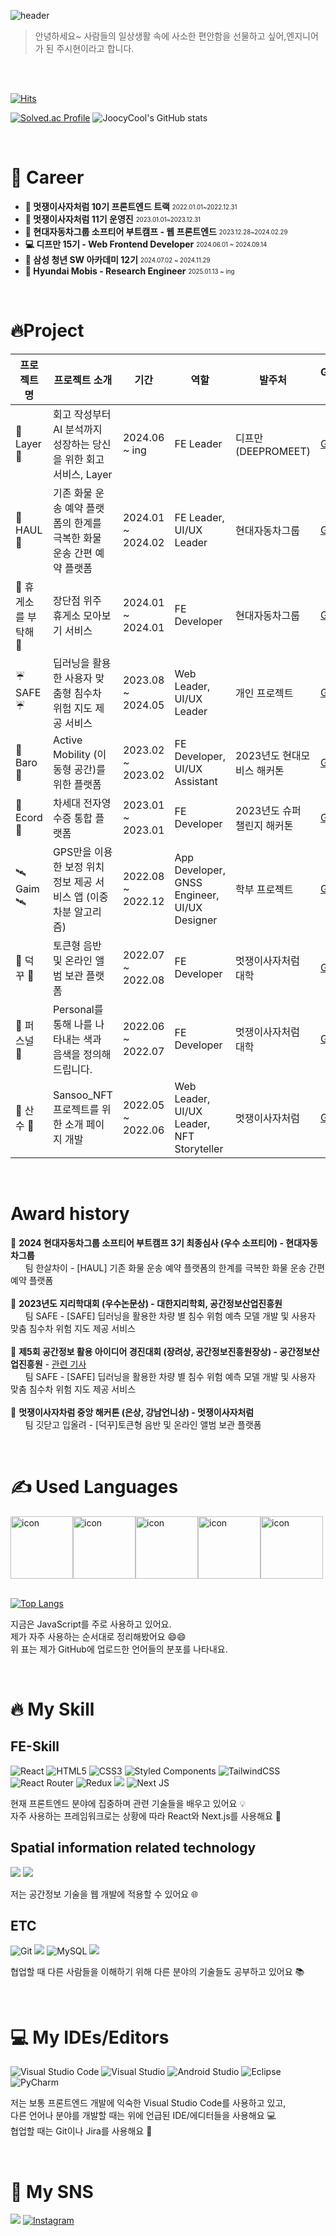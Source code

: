 ![header](https://capsule-render.vercel.app/api?type=waving&color=0:E8FFCE,100:ACFADF&height=300&section=header&text=Juicycool's%20Github&desc=Welcome%20here%20😚😚&fontSize=70&animation=fadeIn&fontAlignY=40&descAlign=80)

> 안녕하세요~ 사람들의 일상생활 속에 사소한 편안함을 선물하고 싶어,엔지니어가 된 주시현이라고 합니다.

<br/>
<br/>

[![Hits](https://hits.seeyoufarm.com/api/count/incr/badge.svg?url=https%3A%2F%2Fgithub.com%2Fsean2337&count_bg=%230B666A&title_bg=%23071952&icon=iconify.svg&icon_color=%23E7E7E7&title=vistor&edge_flat=false)](https://hits.seeyoufarm.com)

[![Solved.ac Profile](http://mazassumnida.wtf/api/v2/generate_badge?boj=wntlgus01)](https://solved.ac/wntlgus01/)
![JoocyCool's GitHub stats](https://github-readme-stats.vercel.app/api?username=sean2337&&show_icons=true&theme=solarized-light&rank_icon=github)


<br/>

# 🚀 Career
- **🦁 멋쟁이사자처럼 10기 프론트엔드 트랙** <sub><sup>2022.01.01~2022.12.31</sup></sub>
- **🦁 멋쟁이사자처럼 11기 운영진** <sub><sup>2023.01.01~2023.12.31</sup></sub> 
- **🚙 현대자동차그룹 소프티어 부트캠프 - 웹 프론트엔드** <sub><sup>2023.12.28~2024.02.29</sup></sub>
- **💻 디프만 15기 - Web Frontend Developer** <sub><sup>2024.06.01 ~ 2024.09.14</sup></sub>
- **📘 삼성 청년 SW 아카데미 12기** <sub><sup>2024.07.02 ~ 2024.11.29</sup></sub>
- **🚙 Hyundai Mobis - Research Engineer** <sub><sup>2025.01.13 ~ ing</sup></sub>

<br/>

# 🔥Project
| 프로젝트 명 | 프로젝트 소개 | 기간 | 역할 | 발주처 | GitHub 주소 |
|-------------|---------------|------|------|--------|-------------|
| 📘 Layer 📘 | 회고 작성부터 AI 분석까지 성장하는 당신을 위한 회고 서비스, Layer  | 2024.06 ~ ing | FE Leader | 디프만 (DEEPROMEET) | [GitHub](https://github.com/depromeet/layer) |
| 🚛 HAUL 🚛 | 기존 화물 운송 예약 플랫폼의 한계를 극복한 화물 운송 간편 예약 플랫폼 | 2024.01 ~ 2024.02 | FE Leader, UI/UX Leader | 현대자동차그룹 | [GitHub](https://github.com/sean2337/Team4-HansalChai) |
| 🚙 휴게소를 부탁해 🚙 | 장단점 위주 휴게소 모아보기 서비스 | 2024.01 ~ 2024.01 | FE Developer | 현대자동차그룹 | [GitHub](https://github.com/sean2337/softee5-hyundaittakdae-FE) |
| ☔️ SAFE ☔️ | 딥러닝을 활용한 사용자 맞춤형 침수차 위험 지도 제공 서비스 | 2023.08 ~ 2024.05 | Web Leader, UI/UX Leader | 개인 프로젝트 | [GitHub](https://github.com/sean2337/SAFE) |
| 🚗 Baro 🚗 | Active Mobility (이동형 공간)를 위한 플랫폼 | 2023.02 ~ 2023.02 | FE Developer, UI/UX Assistant | 2023년도 현대모비스 해커톤 | [GitHub](https://github.com/sean2337/Baro-FE) |
| 📝 Ecord 📝 | 차세대 전자영수증 통합 플랫폼 | 2023.01 ~ 2023.01 | FE Developer | 2023년도 슈퍼 챌린지 해커톤 | [GitHub](https://github.com/sean2337/ecord-frontend) |
| 🛰️ Gaim 🛰️ | GPS만을 이용한 보정 위치정보 제공 서비스 앱 (이중차분 알고리즘) | 2022.08 ~ 2022.12 | App Developer, GNSS Engineer, UI/UX Designer | 학부 프로젝트 | [GitHub](https://github.com/sean2337/Gaim_project) |
| 💖 덕꾸 💖 | 토큰형 음반 및 온라인 앨범 보관 플랫폼 | 2022.07 ~ 2022.08 | FE Developer | 멋쟁이사자처럼 대학 | [GitHub](https://github.com/sean2337/Duckku-fe) |
|🎨 퍼스널 🎨| Personal를 통해 나를 나타내는 색과 음색을 정의해 드립니다. | 2022.06 ~ 2022.07 | FE Developer | 멋쟁이사자처럼 대학 | [GitHub](https://github.com/sean2337/inha-hackathon-Personal-fe) |
| 🎋 산수 🎋 | Sansoo_NFT 프로젝트를 위한 소개 페이지 개발 | 2022.05 ~ 2022.06 | Web Leader, UI/UX Leader, NFT Storyteller | 멋쟁이사자처럼 | [GitHub](https://github.com/sean2337/SansooNFT-project) |


<br/>

# Award history
🥇 **2024 현대자동차그룹 소프티어 부트캠프 3기 최종심사 (우수 소프티어) - 현대자동차그룹** 
<br/>&nbsp;&nbsp;&nbsp;&nbsp;&nbsp;&nbsp;팀 한살차이 - [HAUL] 기존 화물 운송 예약 플랫폼의 한계를 극복한 화물 운송 간편 예약 플랫폼
<br/><br/>🥇 **2023년도 지리학대회 (우수논문상) - 대한지리학회, 공간정보산업진흥원**
<br/>&nbsp;&nbsp;&nbsp;&nbsp;&nbsp;&nbsp;팀 SAFE - [SAFE] 딥러닝을 활용한 차량 별 침수 위험 예측 모델 개발 및 사용자 맞춤 침수차 위험 지도 제공 서비스
<br/><br/>🥉 **제5회 공간정보 활용 아이디어 경진대회 (장려상, 공간정보진흥원장상) - 공간정보산업진흥원** - <a href="https://conpaper.tistory.com/111232">관련 기사</a> 
<br/>&nbsp;&nbsp;&nbsp;&nbsp;&nbsp;&nbsp;팀 SAFE - [SAFE] 딥러닝을 활용한 차량 별 침수 위험 예측 모델 개발 및 사용자 맞춤 침수차 위험 지도 제공 서비스
<br/><br/>🥈 **멋쟁이사자차럼 중앙 해커톤 (은상, 강남언니상) - 멋쟁이사자처럼**
<br/>&nbsp;&nbsp;&nbsp;&nbsp;&nbsp;&nbsp;팀 깃닫고 입올려 - [덕꾸]토큰형 음반 및 온라인 앨범 보관 플랫폼


<br/>


# ✍ Used Languages
<div style="display: flex; align-items: flex-start;"><img src="https://techstack-generator.vercel.app/js-icon.svg" alt="icon" width="100" height="100" /><img src="https://techstack-generator.vercel.app/ts-icon.svg" alt="icon" width="100" height="100" /><img src="https://techstack-generator.vercel.app/cpp-icon.svg" alt="icon" width="100" height="100" /><img src="https://techstack-generator.vercel.app/java-icon.svg" alt="icon" width="100" height="100" /><img src="https://techstack-generator.vercel.app/python-icon.svg" alt="icon" width="100" height="100" /></div>

<br/>

[![Top Langs](https://github-readme-stats.vercel.app/api/top-langs/?username=sean2337&layout=donut)](https://github.com/anuraghazra/github-readme-stats)

지금은 JavaScript를 주로 사용하고 있어요.<br/>
제가 자주 사용하는 순서대로 정리해봤어요 😄😄<br/>
위 표는 제가 GitHub에 업로드한 언어들의 분포를 나타내요.

<br/>


# 🔥 My Skill

## FE-Skill
![React](https://img.shields.io/badge/react-%2320232a.svg?style=for-the-badge&logo=react&logoColor=%2361DAFB)
![HTML5](https://img.shields.io/badge/html5-%23E34F26.svg?style=for-the-badge&logo=html5&logoColor=white)
![CSS3](https://img.shields.io/badge/CSS3-1572B6.svg?&style=for-the-badge&logo=CSS3&logoColor=white)
![Styled Components](https://img.shields.io/badge/styled--components-DB7093?style=for-the-badge&logo=styled-components&logoColor=white)
![TailwindCSS](https://img.shields.io/badge/tailwindcss-%2338B2AC.svg?style=for-the-badge&logo=tailwind-css&logoColor=white)
![React Router](https://img.shields.io/badge/React_Router-CA4245?style=for-the-badge&logo=react-router&logoColor=white)
![Redux](https://img.shields.io/badge/redux-%23593d88.svg?style=for-the-badge&logo=redux&logoColor=white)
<img src="https://img.shields.io/badge/recoil-3578E5?style=for-the-badge&logo=Recoil&logoColor=white">
![Next JS](https://img.shields.io/badge/Next-black?style=for-the-badge&logo=next.js&logoColor=white)

현재 프론트엔드 분야에 집중하며 관련 기술들을 배우고 있어요 💡<br/>
자주 사용하는 프레임워크로는 상황에 따라 React와 Next.js를 사용해요 🔧<br/>

## Spatial information related technology
<img src="https://img.shields.io/badge/qgis-589632?style=for-the-badge&logo=Qgis&logoColor=white"> <img src="https://img.shields.io/badge/arcgis-2C7AC3?style=for-the-badge&logo=ArcGIS&logoColor=white">

저는 공간정보 기술을 웹 개발에 적용할 수 있어요 🌐<br/>

## ETC
![Git](https://img.shields.io/badge/Git-F05032.svg?&style=for-the-badge&logo=Git&logoColor=white)
 <img src="https://img.shields.io/badge/jira-0052CC?style=for-the-badge&logo=Jira&logoColor=white">
![MySQL](https://img.shields.io/badge/MySQL-4479A1.svg?&style=for-the-badge&logo=MySQL&logoColor=white)
<img src="https://img.shields.io/badge/mongodb-47A248?style=for-the-badge&logo=MongoDB&logoColor=white">

협업할 때 다른 사람들을 이해하기 위해 다른 분야의 기술들도 공부하고 있어요 📚

<br/>

# 💻 My IDEs/Editors
![Visual Studio Code](https://img.shields.io/badge/Visual%20Studio%20Code-0078d7.svg?style=for-the-badge&logo=visual-studio-code&logoColor=white)
![Visual Studio](https://img.shields.io/badge/Visual%20Studio-5C2D91.svg?style=for-the-badge&logo=visual-studio&logoColor=white)
![Android Studio](https://img.shields.io/badge/Android%20Studio-3DDC84.svg?style=for-the-badge&logo=android-studio&logoColor=white)
![Eclipse](https://img.shields.io/badge/Eclipse-FE7A16.svg?style=for-the-badge&logo=Eclipse&logoColor=white)
![PyCharm](https://img.shields.io/badge/pycharm-143?style=for-the-badge&logo=pycharm&logoColor=black&color=black&labelColor=green)


저는 보통 프론트엔드 개발에 익숙한 Visual Studio Code를 사용하고 있고, <br/>
다른 언어나 분야를 개발할 때는 위에 언급된 IDE/에디터들을 사용해요 💻<br/>
협업할 때는 Git이나 Jira를 사용해요 🤝

<br/>

# 🤔 My SNS
 <a href="https://velog.io/@sean2337" target="Velog_sean2337"><img src="https://img.shields.io/badge/velog-20C997?style=for-the-badge&logo=Velog&logoColor=white"></a>
 [![Instagram](https://img.shields.io/badge/Instagram-%23E4405F.svg?style=for-the-badge&logo=Instagram&logoColor=white&link=https://instagram.com/joosi_cool?igshid=MmIzYWVlNDQ5Yg==)](https://instagram.com/joosi_cool?igshid=MmIzYWVlNDQ5Yg==)
